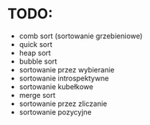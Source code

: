 # TODO:

* comb sort (sortowanie grzebieniowe)
* quick sort
* heap sort
* bubble sort
* sortowanie przez wybieranie
* sortowanie introspektywne
* sortowanie kubełkowe
* merge sort
* sortowanie przez zliczanie
* sortowanie pozycyjne
